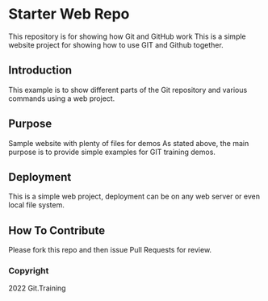 # Starter Web Repo

This repository is for showing how Git and GitHub work
This is a simple website project for
showing how to use GIT and Github together.

## Introduction

This example is to show different parts
of the Git repository and various commands
using a web project.

## Purpose

Sample website with plenty of files for demos
As stated above, the main purpose is to
provide simple examples for GIT training
demos.

## Deployment

This is a simple web project, deployment
can be on any web server or even local
file system.

## How To Contribute

Please fork this repo and then issue Pull Requests for
review.

### Copyright

2022 Git.Training